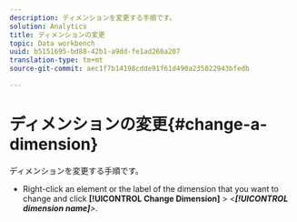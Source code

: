 ```yaml
---
description: ディメンションを変更する手順です。
solution: Analytics
title: ディメンションの変更
topic: Data workbench
uuid: b5151695-bd88-42b1-a9dd-fe1ad266a207
translation-type: tm+mt
source-git-commit: aec1f7b14198cdde91f61d490a235022943bfedb

---
```



# ディメンションの変更{#change-a-dimension}

ディメンションを変更する手順です。

* Right-click an element or the label of the dimension that you want to change and click **[!UICONTROL Change Dimension]** > *&lt;**[!UICONTROL dimension name]**>*.


